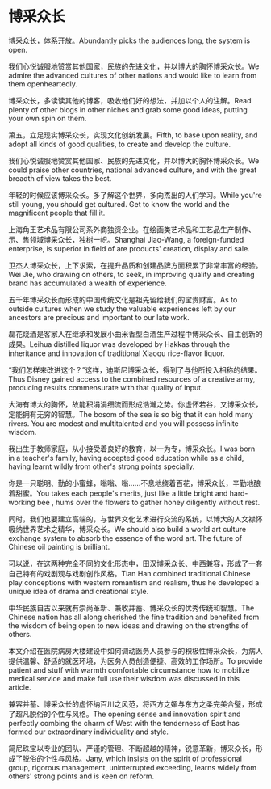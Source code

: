 # 博采众长

<p><span class="chinese">博采众长，体系开放。</span><span class="english">Abundantly picks the audiences long, the system is open.</span></p>

<p><span class="chinese">我们心悦诚服地赞赏其他国家，民族的先进文化，并以博大的胸怀博采众长。</span><span class="english">We admire the advanced cultures of other nations and would like to learn from them openheartedly.</span></p>

<p><span class="chinese">博采众长，多读读其他的博客，吸收他们好的想法，并加以个人的注解。</span><span class="english">Read plenty of other blogs in other niches and grab some good ideas, putting your own spin on them.</span></p>

<p><span class="chinese">第五，立足现实博采众长，实现文化创新发展。</span><span class="english">Fifth, to base upon reality, and adopt all kinds of good qualities, to create and develop the culture.</span></p>

<p><span class="chinese">我们心悦诚服地赞赏其他国家、民族的先进文化，并以博大的胸怀博采众长。</span><span class="english">We could praise other countries, national advanced culture, and with the great breadth of view takes the best.</span></p>

<p><span class="chinese">年轻的时候应该博采众长。多了解这个世界，多向杰出的人们学习。</span><span class="english">While you're still young, you should get cultured. Get to know the world and the magnificent people that fill it.</span></p>

<p><span class="chinese">上海角王艺术品有限公司系外商独资企业。在绘画类艺术品和工艺品生产制作、示、售领域博采众长，独树一帜。</span><span class="english">Shanghai Jiao-Wang, a foreign-funded enterprise, is superior in field of are products' creation, display and sale.</span></p>

<p><span class="chinese">卫杰人博采众长，上下求索，在提升品质和创建品牌方面积累了非常丰富的经验。</span><span class="english">Wei Jie, who drawing on others, to seek, in improving quality and creating brand has accumulated a wealth of experience.</span></p>

<p><span class="chinese">五千年博采众长而形成的中国传统文化是祖先留给我们的宝贵财富。</span><span class="english">As to outside cultures when we study the valuable experiences left by our ancestors are precious and important to our late work.</span></p>

<p><span class="chinese">磊花烧酒是客家人在继承和发展小曲米香型白酒生产过程中博采众长、自主创新的成果。</span><span class="english">Leihua distilled liquor was developed by Hakkas through the inheritance and innovation of traditional Xiaoqu rice-flavor liquor.</span></p>

<p><span class="chinese">“我们怎样来改进这个？”这样，迪斯尼博采众长，得到了与他所投入相称的结果。</span><span class="english">Thus Disney gained access to the combined resources of a creative army, producing results commensurate with that quality of input.</span></p>

<p><span class="chinese">大海有博大的胸怀，故能积涓涓细流而形成浩瀚之势。你虚怀若谷，又博采众长，定能拥有无穷的智慧。</span><span class="english">The bosom of the sea is so big that it can hold many rivers. You are modest and multitalented and you will possess infinite wisdom.</span></p>

<p><span class="chinese">我出生于教师家庭，从小接受着良好的教育，以一为专，博采众长。</span><span class="english">I was born in a teacher's family, having accepted good education while as a child, having learnt wildly from other's strong points specially.</span></p>

<p><span class="chinese">你是一只聪明、勤的小蜜蜂，嗡嗡、嗡……不息地绕着百花，博采众长，辛勤地酿着甜蜜。</span><span class="english">You takes each people's merits, just like a little bright and hard-working bee , hums over the flowers to gather honey diligently without rest.</span></p>

<p><span class="chinese">同时，我们也要建立高端的，与世界文化艺术进行交流的系统，以博大的人文襟怀吸纳世界艺术之精华，博采众长。</span><span class="english">We should also build a world art culture exchange system to absorb the essence of the word art. The future of Chinese oil painting is brilliant.</span></p>

<p><span class="chinese">可以说，在这两种完全不同的文化形态中，田汉博采众长、中西兼容，形成了一套自己特有的戏剧观与戏剧创作风格。</span><span class="english">Tian Han combined traditional Chinese play conceptions with western romantism and realism, thus he developed a unique idea of drama and creational style.</span></p>

<p><span class="chinese">中华民族自古以来就有崇尚革新、兼收并蓄、博采众长的优秀传统和智慧。</span><span class="english">The Chinese nation has all along cherished the fine tradition and benefited from the wisdom of being open to new ideas and drawing on the strengths of others.</span></p>

<p><span class="chinese">本文介绍在医院病房大楼建设中如何调动医务人员参与的积极性博采众长，为病人提供温馨、舒适的就医环境，为医务人员创造便捷、高效的工作场所。</span><span class="english">To provide patient and stuff with warmth comfortable circumstance how to mobilize medical service and make full use their wisdom was discussed in this article.</span></p>

<p><span class="chinese">兼容并蓄、博采众长的虚怀纳百川之风范，将西方之媚与东方之柔完美合璧，形成了超凡脱俗的个性与风格。</span><span class="english">The opening sense and innovation spirit and perfectly combing the charm of West with the tenderness of East has formed our extraordinary individuality and style.</span></p>

<p><span class="chinese">简尼珠宝以专业的团队、严谨的管理、不断超越的精神，锐意革新，博采众长，形成了脱俗的个性与风格。</span><span class="english">Jany, which insists on the spirit of professional group, rigorous management, uninterrupted exceeding, learns widely from others' strong points and is keen on reform.</span></p>

